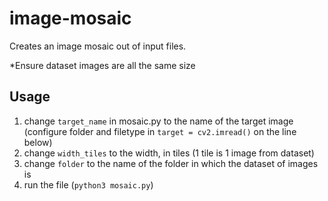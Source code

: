 # image-mosaic
 Creates an image mosaic out of input files.

*Ensure dataset images are all the same size

## Usage
1. change `target_name` in mosaic.py to the name of the target image (configure folder and filetype in `target = cv2.imread()` on the line below)
2. change `width_tiles` to the width, in tiles (1 tile is 1 image from dataset)
3. change `folder` to the name of the folder in which the dataset of images is
4. run the file (`python3 mosaic.py`)